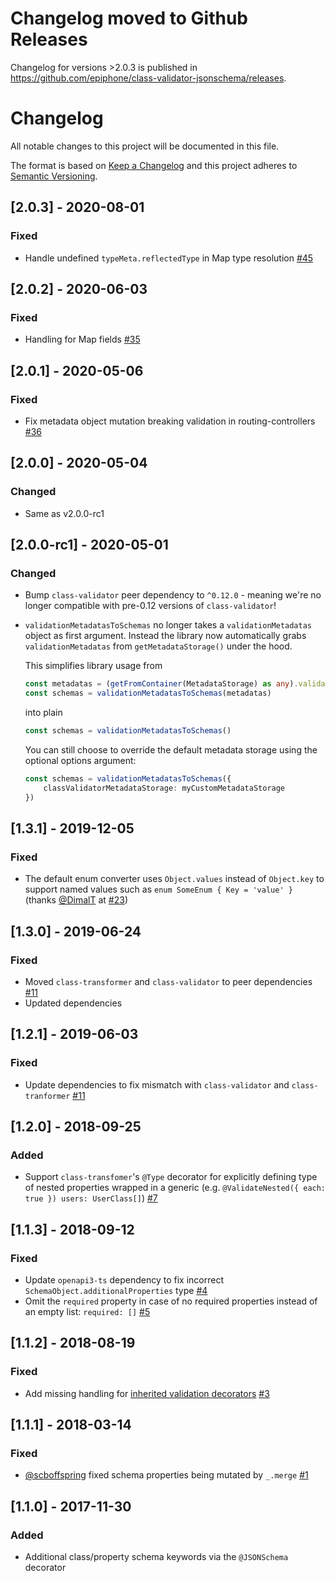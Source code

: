 # **Changelog moved to Github Releases**

Changelog for versions >2.0.3 is published in https://github.com/epiphone/class-validator-jsonschema/releases.

# Changelog
All notable changes to this project will be documented in this file.

The format is based on [Keep a Changelog](http://keepachangelog.com/en/1.0.0/)
and this project adheres to [Semantic Versioning](http://semver.org/spec/v2.0.0.html).

## [2.0.3] - 2020-08-01
### Fixed
- Handle undefined `typeMeta.reflectedType` in Map type resolution [#45](https://github.com/epiphone/class-validator-jsonschema/pull/45)

## [2.0.2] - 2020-06-03
### Fixed
- Handling for Map fields [#35](https://github.com/epiphone/class-validator-jsonschema/pull/35)

## [2.0.1] - 2020-05-06
### Fixed
- Fix metadata object mutation breaking validation in routing-controllers [#36](https://github.com/epiphone/class-validator-jsonschema/issues/36)

## [2.0.0] - 2020-05-04
### Changed
- Same as v2.0.0-rc1

## [2.0.0-rc1] - 2020-05-01
### Changed
- Bump `class-validator` peer dependency to `^0.12.0` - meaning we're no longer compatible with pre-0.12 versions of `class-validator`!
- `validationMetadatasToSchemas` no longer takes a `validationMetadatas` object as first argument. Instead the library now automatically grabs `validationMetadatas` from `getMetadataStorage()` under the hood.

    This simplifies library usage from

    ```typescript
    const metadatas = (getFromContainer(MetadataStorage) as any).validationMetadatas
    const schemas = validationMetadatasToSchemas(metadatas)
    ```

    into plain

    ```typescript
    const schemas = validationMetadatasToSchemas()
    ```

    You can still choose to override the default metadata storage using the optional options argument:

    ```typescript
    const schemas = validationMetadatasToSchemas({
        classValidatorMetadataStorage: myCustomMetadataStorage
    })
    ```

## [1.3.1] - 2019-12-05
### Fixed
- The default enum converter uses `Object.values` instead of `Object.key` to support named values such as `enum SomeEnum { Key = 'value' }` (thanks [@DimalT](https://github.com/DimaIT) at [#23](https://github.com/epiphone/class-validator-jsonschema/issues/23))

## [1.3.0] - 2019-06-24
### Fixed
- Moved `class-transformer` and `class-validator` to peer dependencies [#11](https://github.com/epiphone/class-validator-jsonschema/issues/11)
- Updated dependencies

## [1.2.1] - 2019-06-03
### Fixed
- Update dependencies to fix mismatch with `class-validator` and `class-tranformer` [#11](https://github.com/epiphone/class-validator-jsonschema/issues/11)

## [1.2.0] - 2018-09-25
### Added
- Support `class-transfomer`'s `@Type` decorator for explicitly defining type of nested properties wrapped in a generic (e.g. `@ValidateNested({ each: true }) users: UserClass[]`) [#7](https://github.com/epiphone/class-validator-jsonschema/issues/7)

## [1.1.3] - 2018-09-12
### Fixed
- Update `openapi3-ts` dependency to fix incorrect `SchemaObject.additionalProperties` type [#4](https://github.com/epiphone/class-validator-jsonschema/issues/4)
- Omit the `required` property in case of no required properties instead of an empty list: `required: []` [#5](https://github.com/epiphone/class-validator-jsonschema/issues/5)

## [1.1.2] - 2018-08-19
### Fixed
- Add missing handling for [inherited validation decorators](https://github.com/typestack/class-validator#inheriting-validation-decorators) [#3](https://github.com/epiphone/class-validator-jsonschema/pull/3)

## [1.1.1] - 2018-03-14
### Fixed
- [@scboffspring](https://github.com/scboffspring) fixed schema properties being mutated by `_.merge` [#1](https://github.com/epiphone/class-validator-jsonschema/pull/1)

## [1.1.0] - 2017-11-30
### Added
- Additional class/property schema keywords via the `@JSONSchema` decorator
